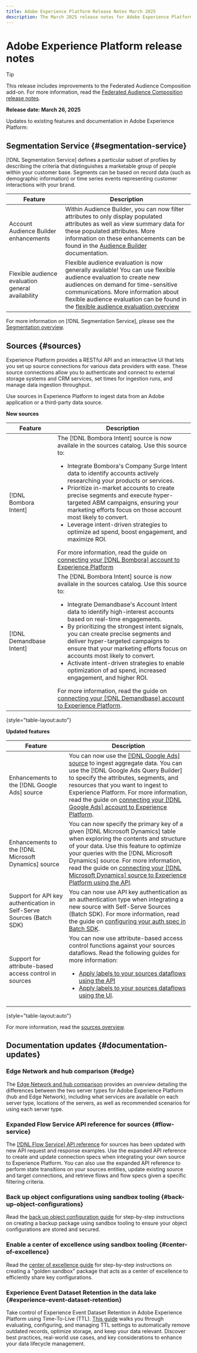 ```yaml
---
title: Adobe Experience Platform Release Notes March 2025
description: The March 2025 release notes for Adobe Experience Platform.
---
```

# Adobe Experience Platform release notes 

>[!TIP]
>
>This release includes improvements to the Federated Audience Composition add-on. For more information, read the [Federated Audience Composition release notes](https://experienceleague.adobe.com/en/docs/federated-audience-composition/using/release-notes).

**Release date: March 26, 2025**

Updates to existing features and documentation in Adobe Experience Platform:
<!-- 
- [AI Assistant](#ai-assistant)
- [Catalog Service](#catalog-service)
- [Data Prep](#data-prep)
- [Destinations](#destinations)
- [Segmentation Service](#segmentation)
- [Sources](#sources)
- [Documentation updates](#documentation-updates)
  - [Edge network and hub comparison](#edge)
  - [Expanded Flow Service API for sources](#flow-service)
  - [Back up object configurations using sandbox tooling](#back-up-object-configurations)
  - [Enable a center of excellence using sandbox tooling](#center-of-excellence)
  - [Experience Event Dataset Retention in the data lake](#experience-event-dataset-retention) -->

<!-- ## AI Assistant {#ai-assistant}

AI Assistant in Adobe Experience Platform is a conversational experience that you can use to accelerate your workflows in Adobe applications. You can use AI Assistant to better understand product knowledge, troubleshoot problems, or search through information and find operational insights. AI Assistant supports Experience Platform, Real-Time Customer Data Platform, Adobe Journey Optimizer, and Customer Journey Analytics.

**New features**

For more information, read the [AI Assistant overview](../../ai-assistant/home.md). -->

<!-- ## Catalog Service {#catalog-service}

Catalog Service is the system of record for data location and lineage within Adobe Experience Platform. While all data that is ingested into Experience Platform is stored in the data lake as files and directories, Catalog holds the metadata and description of those files and directories for lookup and monitoring purposes.

For more information on Catalog Service, read the [Catalog Service overview](../../catalog/home.md). -->

<!-- ## Data Prep {#data-prep}

Use data prep to map, transform, and validate data to and from Experience Data Model (XDM).

**New or updated features**

For more information, read the [Data Prep overview](../../data-prep/home.md). -->

<!-- ## Destinations (updated February 20) {#destinations}

[!DNL Destinations] are pre-built integrations with destination platforms that allow for the seamless activation of data from Adobe Experience Platform. You can use destinations to activate your known and unknown data for cross-channel marketing campaigns, email campaigns, targeted advertising, and many other use cases.

**New or updated destinations** {#new-updated-destinations}

**New or updated functionality** {#destinations-new-updated-functionality}

**Fixes and enhancements** {#destinations-fixes-and-enhancements}

For more information, read the [destinations overview](../../destinations/home.md). -->

## Segmentation Service {#segmentation-service}

[!DNL Segmentation Service] defines a particular subset of profiles by describing the criteria that distinguishes a marketable group of people within your customer base. Segments can be based on record data (such as demographic information) or time series events representing customer interactions with your brand.

| Feature | Description |
| ------- | ----------- |
| Account Audience Builder enhancements | Within Audience Builder, you can now filter attributes to only display populated attributes as well as view summary data for these populated attributes. More information on these enhancements can be found in the [Audience Builder](../../rtcdp/segmentation/audience-builder.md) documentation. |
| Flexible audience evaluation general availability | Flexible audience evaluation is now generally available! You can use flexible audience evaluation to create new audiences on demand for time-sensitive communications. More information about flexible audience evaluation can be found in the [flexible audience evaluation overview](../../segmentation/methods/flexible-audience-evaluation.md) |

For more information on [!DNL Segmentation Service], please see the [Segmentation overview](../../segmentation/home.md).

## Sources {#sources}

Experience Platform provides a RESTful API and an interactive UI that lets you set up source connections for various data providers with ease. These source connections allow you to authenticate and connect to external storage systems and CRM services, set times for ingestion runs, and manage data ingestion throughput.

Use sources in Experience Platform to ingest data from an Adobe application or a third-party data source.

**New sources**

| Feature | Description |
| --- | --- |
| [!DNL Bombora Intent] | The [!DNL Bombora Intent] source is now availale in the sources catalog. Use this source to: <ul><li>Integrate Bombora's Company Surge Intent data to identify accounts actively researching your products or services.</li><li>Prioritize in-market accounts to create precise segments and execute hyper-targeted ABM campaigns, ensuring your marketing efforts focus on those account most likely to convert.</li><li>Leverage intent-driven strategies to optimize ad spend, boost engagement, and maximize ROI.</li></ul> For more information, read the guide on [connecting your [!DNL Bombora] account to Experience Platform](../../sources/tutorials/ui/create/data-partners/bombora.md) |
| [!DNL Demandbase Intent] | The [!DNL Bombora Intent] source is now availale in the sources catalog. Use this source to: <ul><li>Integrate Demandbase's Account Intent data to identify high-interest accounts based on real-time engagements.</li><li>By prioritizing the strongest intent signals, you can create precise segments and deliver hyper-targeted campaigns to ensure that your marketing efforts focus on accounts most likely to convert.</li><li>Activate intent-driven strategies to enable optimization of ad spend, increased engagement, and higher ROI.</li></ul> For more information, read the guide on [connecting your [!DNL Demandbase] account to Experience Platform](../../sources/tutorials/ui/create/data-partners/demandbase.md). |

{style="table-layout:auto"}

**Updated features**

| Feature | Description |
| --- | --- |
| Enhancements to the [!DNL Google Ads] source | You can now use the [[!DNL Google Ads] source](../../sources/connectors/advertising/ads.md) to ingest aggregate data. You can use the [!DNL Google Ads Query Builder] to specify the attributes, segments, and resources that you want to ingest to Experience Platform. For more information, read the guide on [connecting your [!DNL Google Ads] account to Experience Platform](../../sources/tutorials/ui/create/advertising/ads.md). |
| Enhancements to the [!DNL Microsoft Dynamics] source | You can now specify the primary key of a given [!DNL Microsoft Dynamics] table when exploring the contents and structure of your data. Use this feature to optimize your queries with the [!DNL Microsoft Dynamics] source. For more information, read the guide on [connecting your [!DNL Microsoft Dynamics] source to Experience Platform using the API](../../sources/tutorials/api/create/crm/ms-dynamics.md). |
| Support for API key authentication in Self-Serve Sources (Batch SDK) | You can now use API key authentication as an authentication type when integrating a new source with Self-Serve Sources (Batch SDK). For more information, read the guide on [configuring your auth spec in Batch SDK](../../sources/sources-sdk/config/authspec.md). |
| Support for attribute-based access control in sources | You can now use attribute-based access control functions against your sources dataflows. Read the following guides for more information: <ul><li>[Apply labels to your sources dataflows using the API](../../sources/tutorials/api/labels.md)</li><li>[Apply labels to your sources dataflows using the UI](../../sources/tutorials/ui/labels.md). |

{style="table-layout:auto"}

For more information, read the [sources overview](../../sources/home.md).

## Documentation updates {#documentation-updates}

### Edge Network and hub comparison {#edge}

The [Edge Network and hub comparison](../../landing/edge-and-hub-comparison.md) provides an overview detailing the differences between the two server types for Adobe Experience Platform (hub and Edge Network), including what services are available on each server type, locations of the servers, as well as recommended scenarios for using each server type. 

### Expanded Flow Service API reference for sources {#flow-service}

The [[!DNL Flow Service] API reference](https://developer.adobe.com/experience-platform-apis/references/flow-service/#tag/Source-connections) for sources has been updated with new API request and response examples. Use the expanded API reference to create and update connection specs when integrating your own source to Experience Platform. You can also use the expanded API reference to perform state transitions on your sources entities, update existing source and target connections, and retrieve flows and flow specs given a specific filtering criteria.

### Back up object configurations using sandbox tooling {#back-up-object-configurations}

Read the [back up object configuration guide](../../sandboxes/use-cases/backup-object-configuration.md) for step-by-step instructions on creating a backup package using sandbox tooling to ensure your object configurations are stored and secured.

### Enable a center of excellence using sandbox tooling {#center-of-excellence}

Read the [center of excellence guide](../../sandboxes/use-cases/center-of-excellence.md) for step-by-step instructions on creating a "golden sandbox" package that acts as a center of excellence to efficiently share key configurations.

### Experience Event Dataset Retention in the data lake {#experience-event-dataset-retention}

Take control of Experience Event Dataset Retention in Adobe Experience Platform using Time-To-Live (TTL). [This guide](../../catalog/datasets/experience-event-dataset-retention-ttl-guide.md) walks you through evaluating, configuring, and managing TTL settings to automatically remove outdated records, optimize storage, and keep your data relevant. Discover best practices, real-world use cases, and key considerations to enhance your data lifecycle management.
